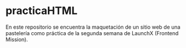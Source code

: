 # practicaHTML
En este repositorio se encuentra la maquetación de un sitio web de una pastelería como práctica de la segunda semana de LaunchX (Frontend Mission).
